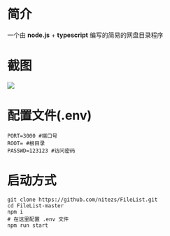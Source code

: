 # 简介

一个由 **node.js** + **typescript** 编写的简易的网盘目录程序

# 截图

![](#)

# 配置文件(.env)

```
PORT=3000 #端口号
ROOT= #根目录
PASSWD=123123 #访问密码
```

# 启动方式

```
git clone https://github.com/nitezs/FileList.git
cd FileList-master
npm i
# 在这里配置 .env 文件
npm run start
```